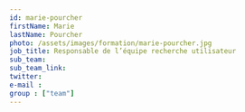 ```yaml
---
id: marie-pourcher
firstName: Marie
lastName: Pourcher
photo: /assets/images/formation/marie-pourcher.jpg
job_title: Responsable de l’équipe recherche utilisateur
sub_team: 
sub_team_link:
twitter:
e-mail :
group : ["team"]
---
```

